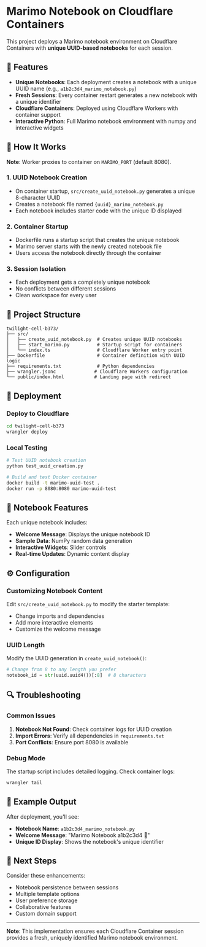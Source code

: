 # Marimo Notebook on Cloudflare Containers

This project deploys a Marimo notebook environment on Cloudflare Containers with **unique UUID-based notebooks** for each session.

## 🚀 Features

- **Unique Notebooks**: Each deployment creates a notebook with a unique UUID name (e.g., `a1b2c3d4_marimo_notebook.py`)
- **Fresh Sessions**: Every container restart generates a new notebook with a unique identifier
- **Cloudflare Containers**: Deployed using Cloudflare Workers with container support
- **Interactive Python**: Full Marimo notebook environment with numpy and interactive widgets

## 🔧 How It Works

**Note**: Worker proxies to container on `MARIMO_PORT` (default 8080).

### 1. UUID Notebook Creation
- On container startup, `src/create_uuid_notebook.py` generates a unique 8-character UUID
- Creates a notebook file named `{uuid}_marimo_notebook.py`
- Each notebook includes starter code with the unique ID displayed

### 2. Container Startup
- Dockerfile runs a startup script that creates the unique notebook
- Marimo server starts with the newly created notebook file
- Users access the notebook directly through the container

### 3. Session Isolation
- Each deployment gets a completely unique notebook
- No conflicts between different sessions
- Clean workspace for every user

## 📁 Project Structure

```
twilight-cell-b373/
├── src/
│   ├── create_uuid_notebook.py  # Creates unique UUID notebooks
│   ├── start_marimo.py          # Startup script for containers
│   └── index.ts                 # Cloudflare Worker entry point
├── Dockerfile                   # Container definition with UUID logic
├── requirements.txt             # Python dependencies
├── wrangler.jsonc              # Cloudflare Workers configuration
└── public/index.html           # Landing page with redirect
```

## 🚀 Deployment

### Deploy to Cloudflare
```bash
cd twilight-cell-b373
wrangler deploy
```

### Local Testing
```bash
# Test UUID notebook creation
python test_uuid_creation.py

# Build and test Docker container
docker build -t marimo-uuid-test .
docker run -p 8080:8080 marimo-uuid-test
```

## 🎯 Notebook Features

Each unique notebook includes:
- **Welcome Message**: Displays the unique notebook ID
- **Sample Data**: NumPy random data generation
- **Interactive Widgets**: Slider controls
- **Real-time Updates**: Dynamic content display

## ⚙️ Configuration

### Customizing Notebook Content
Edit `src/create_uuid_notebook.py` to modify the starter template:
- Change imports and dependencies
- Add more interactive elements
- Customize the welcome message

### UUID Length
Modify the UUID generation in `create_uuid_notebook()`:
```python
# Change from 8 to any length you prefer
notebook_id = str(uuid.uuid4())[:8]  # 8 characters
```

## 🔍 Troubleshooting

### Common Issues
1. **Notebook Not Found**: Check container logs for UUID creation
2. **Import Errors**: Verify all dependencies in `requirements.txt`
3. **Port Conflicts**: Ensure port 8080 is available

### Debug Mode
The startup script includes detailed logging. Check container logs:
```bash
wrangler tail
```

## 📝 Example Output

After deployment, you'll see:
- **Notebook Name**: `a1b2c3d4_marimo_notebook.py`
- **Welcome Message**: "Marimo Notebook a1b2c3d4 🚀"
- **Unique ID Display**: Shows the notebook's unique identifier

## 🚀 Next Steps

Consider these enhancements:
- Notebook persistence between sessions
- Multiple template options
- User preference storage
- Collaborative features
- Custom domain support

---

**Note**: This implementation ensures each Cloudflare Container session provides a fresh, uniquely identified Marimo notebook environment.
